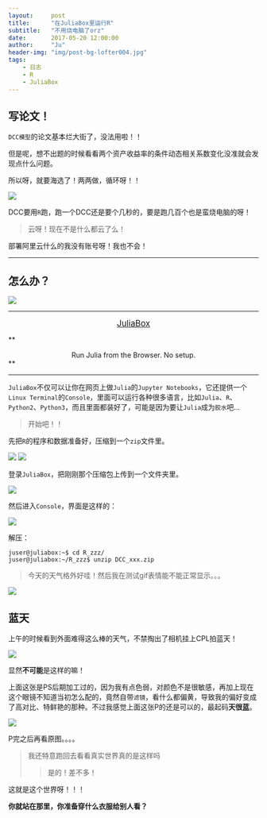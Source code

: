 ```yaml
---
layout:     post
title:      "在JuliaBox里运行R"
subtitle:   "不用烧电脑了orz"
date:       2017-05-20 12:00:00
author:     "Ju"
header-img: "img/post-bg-lofter004.jpg" 
tags:
    - 日志
    - R
    - JuliaBox
--- 
```


## **写论文！**

`DCC模型`的论文基本烂大街了，没法用啦！！

但是呢，想不出题的时候看看两个资产收益率的条件动态相关系数变化没准就会发现点什么问题。

所以呀，就要海选了！两两做，循环呀！！

![](dn004.jpg)

DCC要用`R`跑，跑一个DCC还是要个几秒的，要是跑几百个也是蛮烧电脑的呀！

> 云呀！现在不是什么都云了么！

部署阿里云什么的我没有账号呀！我也不会！

---

## **怎么办？**

![](dn001.jpg)

---

[<center><big> JuliaBox </big></center>](https://www.juliabox.com) 

** <center> Run Julia from the Browser. No setup.</center> **

---

`JuliaBox`不仅可以让你在网页上做`Julia`的`Jupyter Notebooks`，它还提供一个`Linux Terminal`的`Console`，里面可以运行各种很多语言，比如`Julia`、`R`、`Python2`、`Python3`，而且里面都装好了，可能是因为要让`Julia`成为`胶水`吧...

> 开始吧！！

先把`R`的程序和数据准备好，压缩到一个`zip`文件里。

![](juliabox001.png)
![](juliabox002.png)

登录`JuliaBox`，把刚刚那个压缩包上传到一个文件夹里。

![](juliabox003.png)

然后进入`Console`，界面是这样的：

![](juliabox004.png)

解压：

```
juser@juliabox:~$ cd R_zzz/  
juser@juliabox:~/R_zzz$ unzip DCC_xxx.zip                                                        
```




> 今天的天气格外好哇！然后我在测试gif表情能不能正常显示。。。

![](http://ooyw340iz.bkt.clouddn.com/image/biaoqingbao/wzjf.gif)

## 蓝天

上午的时候看到外面难得这么棒的天气，不禁掏出了相机挂上CPL拍蓝天！

![](http://ooyw340iz.bkt.clouddn.com/image/photo6d/20170517_1_PS.jpg)

显然**不可能**是这样的嘛！

上面这张是PS后期加工过的，因为我有点色弱，对颜色不是很敏感，再加上现在这个眼镜不知道当初怎么配的，竟然自带`滤镜`，看什么都偏黄，导致我的偏好变成了高对比、特鲜艳的那种。不过我感觉上面这张P的还是可以的，最起码**天很蓝**。

![](http://ooyw340iz.bkt.clouddn.com/image/photo6d/20170517_2_R.jpg)

P完之后再看原图。。。。

> 我还特意跑回去看看真实世界真的是这样吗
>> 是的！差不多！

这就是这个世界呀！！！

**你就站在那里，你准备穿什么衣服给别人看？**


